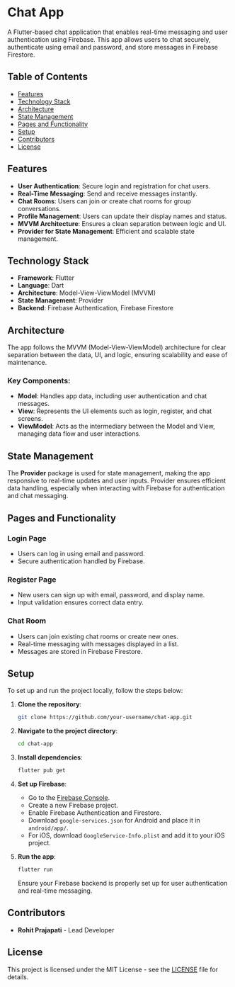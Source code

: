
# Chat App

A Flutter-based chat application that enables real-time messaging and user authentication using Firebase. This app allows users to chat securely, authenticate using email and password, and store messages in Firebase Firestore.

## Table of Contents

- [Features](#features)
- [Technology Stack](#technology-stack)
- [Architecture](#architecture)
- [State Management](#state-management)
- [Pages and Functionality](#pages-and-functionality)
- [Setup](#setup)
- [Contributors](#contributors)
- [License](#license)

## Features

- **User Authentication**: Secure login and registration for chat users.
- **Real-Time Messaging**: Send and receive messages instantly.
- **Chat Rooms**: Users can join or create chat rooms for group conversations.
- **Profile Management**: Users can update their display names and status.
- **MVVM Architecture**: Ensures a clean separation between logic and UI.
- **Provider for State Management**: Efficient and scalable state management.

## Technology Stack

- **Framework**: Flutter
- **Language**: Dart
- **Architecture**: Model-View-ViewModel (MVVM)
- **State Management**: Provider
- **Backend**: Firebase Authentication, Firebase Firestore

## Architecture

The app follows the MVVM (Model-View-ViewModel) architecture for clear separation between the data, UI, and logic, ensuring scalability and ease of maintenance.

### Key Components:

- **Model**: Handles app data, including user authentication and chat messages.
- **View**: Represents the UI elements such as login, register, and chat screens.
- **ViewModel**: Acts as the intermediary between the Model and View, managing data flow and user interactions.

## State Management

The **Provider** package is used for state management, making the app responsive to real-time updates and user inputs. Provider ensures efficient data handling, especially when interacting with Firebase for authentication and chat messaging.

## Pages and Functionality

### Login Page

- Users can log in using email and password.
- Secure authentication handled by Firebase.

### Register Page

- New users can sign up with email, password, and display name.
- Input validation ensures correct data entry.

### Chat Room

- Users can join existing chat rooms or create new ones.
- Real-time messaging with messages displayed in a list.
- Messages are stored in Firebase Firestore.

## Setup

To set up and run the project locally, follow the steps below:

1. **Clone the repository**:

   ```bash
   git clone https://github.com/your-username/chat-app.git
   ```

2. **Navigate to the project directory**:

   ```bash
   cd chat-app
   ```

3. **Install dependencies**:

   ```bash
   flutter pub get
   ```

4. **Set up Firebase**:

   - Go to the [Firebase Console](https://console.firebase.google.com/).
   - Create a new Firebase project.
   - Enable Firebase Authentication and Firestore.
   - Download `google-services.json` for Android and place it in `android/app/`.
   - For iOS, download `GoogleService-Info.plist` and add it to your iOS project.

5. **Run the app**:

   ```bash
   flutter run
   ```

   Ensure your Firebase backend is properly set up for user authentication and real-time messaging.

## Contributors

- **Rohit Prajapati** - Lead Developer

## License

This project is licensed under the MIT License - see the [LICENSE](LICENSE) file for details.

